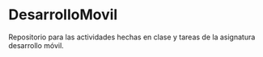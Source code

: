 # DesarrolloMovil
Repositorio para las actividades hechas en clase y tareas de la asignatura desarrollo móvil.
